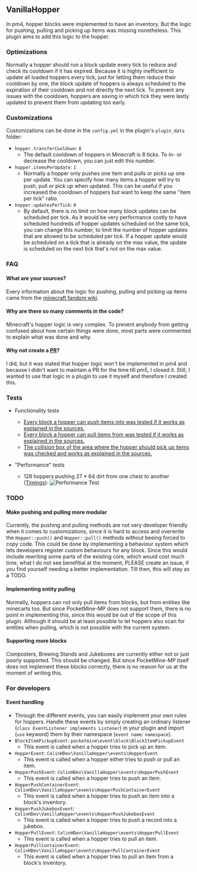 ## VanillaHopper
In pm4, hopper blocks were implemented to have an inventory. But the logic for pushing, pulling and picking up items was missing nonetheless.
This plugin aims to add this logic to the hopper.

### Optimizations
Normally a hopper should run a block update every tick to reduce and check its cooldown if it has expired.
Because it is highly inefficient to update all loaded hoppers every tick, just for letting them reduce their cooldown by one, the block update of hoppers is always scheduled to the expiration of their cooldown and not directly the next tick.
To prevent any issues with the cooldown, hoppers are saving in which tick they were lastly updated to prevent them from updating too early.

### Customizations
Customizations can be done in the `config.yml` in the plugin's `plugin_data` folder:
- `hopper.transferCooldown`: `8`
  - The default cooldown of hoppers in Minecraft is 8 ticks. To in- or decrease the cooldown, you can just edit this number.
- `hopper.itemsPerUpdate`: `1`
  - Normally a hopper only pushes one item and pulls or picks up one per update. You can specify how many items a hopper will try to push, pull or pick up when updated.
    This can be useful if you increased the cooldown of hoppers but want to keep the same "item per tick" ratio.
- `hopper.updatesPerTick`: `0`
  - By default, there is no limit on how many block updates can be scheduled per tick.
    As it would be very performance costly to have scheduled hundreds of hopper updates scheduled on the same tick, you can change this number, to limit the number of hopper updates that are allowed to be scheduled per tick.
    If a hopper update would be scheduled on a tick that is already on the max value, the update is scheduled on the next tick that's not on the max value.

### FAQ
#### What are your sources?
Every information about the logic for pushing, pulling and picking up items came from the [minecraft fandom wiki](https://minecraft.fandom.com/wiki/Hopper).

#### Why are there so many comments in the code?
Minecraft's hopper logic is very complex. To prevent anybody from getting confused about how certain things were done, most parts were commented to explain what was done and why.

#### Why not create a [PR](https://github.com/pmmp/PocketMine-MP/pull/4416)?
I did, but it was stated that hopper logic won't be implemented in pm4 and because I didn't want to maintain a PR for the time till pm5, I closed it.
Still, I wanted to use that logic in a plugin to use it myself and therefore I created this.

### Tests
- Functionality tests
  - [Every block a hopper can push items into was tested if it works as explained in the sources.](https://www.youtube.com/watch?v=4gSyuViaPaU)
  - [Every block a hopper can pull items from was tested if it works as explained in the sources.](https://www.youtube.com/watch?v=6NWvr6Kv88E)
  - [The collision box of the area where the hopper should pick up items was checked and works as explained in the sources.](https://www.youtube.com/watch?v=hVEPiK9KWkA)

- "Performance" tests
  - 128 hoppers pushing 27 * 64 dirt from one chest to another ([Timings](https://timings.pmmp.io/?id=158627)):
    ![Performance Test](https://user-images.githubusercontent.com/54852588/131256515-3611c594-08e1-45a1-8bd2-3ebbaf141c8a.png)

### TODO
#### Make pushing and pulling more modular
Currently, the pushing and pulling methods are not very developer friendly when it comes to customizations, since it is hard to access and overwrite the `Hopper::push()` and `Hopper::pull()` methods without beeing forced to copy code.
This could be done by implementing a behaviour system which lets developers register custom behaviours for any block.
Since this would include rewriting some parts of the existing core, which would cost much time, what I do not see benefitial at the moment, PLEASE create an issue, if you find yourself needing a better implementation. Till then, this will stay as a TODO.

#### Implementing entity pulling
Normally, hoppers can not only pull items from blocks, but from entities like minecarts too.
But since PocketMine-MP does not support them, there is no point in implementing this, since this would be out of the scope of this plugin.
Although it should be at least possible to let hoppers also scan for entities when pulling, which is not possible with the current system.

#### Supporting more blocks
Composters, Brewing Stands and Jukeboxes are currently either not or just poorly supported. This should be changed.
But since PocketMine-MP itself does not implement these blocks correctly, there is no reason for us at the moment of writing this.

### For developers
#### Event handling
- Through the different events, you can easily implement your own rules for hoppers.
  Handle these events by simply creating an ordinary listener (`class EventListener implements Listener`) in your plugin and import (`use` keyword) them by their namespace (`event name`: `namespace`).
- `BlockItemPickupEvent`: `pocketmine\event\block\BlockItemPickupEvent`
  - This event is called when a hopper tries to pick up an item.
- `HopperEvent`: `ColinHDev\VanillaHopper\events\HopperEvent`
  - This event is called when a hopper either tries to push or pull an item.
- `HopperPushEvent`: `ColinHDev\VanillaHopper\events\HopperPushEvent`
  - This event is called when a hopper tries to push an item.
- `HopperPushContainerEvent`: `ColinHDev\VanillaHopper\events\HopperPushContainerEvent`
  - This event is called when a hopper tries to push an item into a block's inventory.
- `HopperPushJukeboxEvent`: `ColinHDev\VanillaHopper\events\HopperPushJukeboxEvent`
  - This event is called when a hopper tries to push a record into a jukebox.
- `HopperPullEvent`: `ColinHDev\VanillaHopper\events\HopperPullEvent`
  - This event is called when a hopper tries to pull an item.
- `HopperPullContainerEvent`: `ColinHDev\VanillaHopper\events\HopperPullContainerEvent`
  - This event is called when a hopper tries to pull an item from a block's inventory.